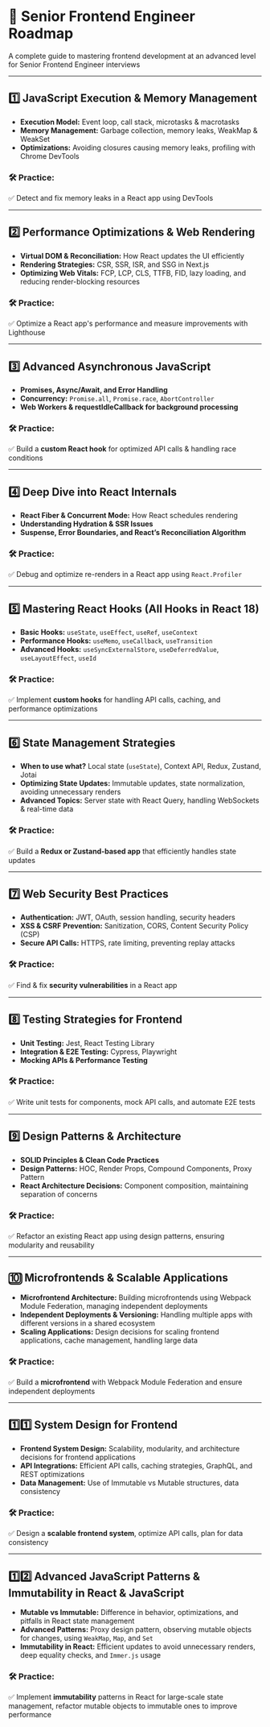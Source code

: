 # 📄 Senior Frontend Engineer Roadmap

A complete guide to mastering frontend development at an advanced level for Senior Frontend Engineer interviews

---

## 1️⃣ JavaScript Execution & Memory Management

- **Execution Model:** Event loop, call stack, microtasks & macrotasks
- **Memory Management:** Garbage collection, memory leaks, WeakMap & WeakSet
- **Optimizations:** Avoiding closures causing memory leaks, profiling with Chrome DevTools

### 🛠️ Practice:

✅ Detect and fix memory leaks in a React app using DevTools

---

## 2️⃣ Performance Optimizations & Web Rendering

- **Virtual DOM & Reconciliation:** How React updates the UI efficiently
- **Rendering Strategies:** CSR, SSR, ISR, and SSG in Next.js
- **Optimizing Web Vitals:** FCP, LCP, CLS, TTFB, FID, lazy loading, and reducing render-blocking resources

### 🛠️ Practice:

✅ Optimize a React app's performance and measure improvements with Lighthouse

---

## 3️⃣ Advanced Asynchronous JavaScript

- **Promises, Async/Await, and Error Handling**
- **Concurrency:** `Promise.all`, `Promise.race`, `AbortController`
- **Web Workers & requestIdleCallback for background processing**

### 🛠️ Practice:

✅ Build a **custom React hook** for optimized API calls & handling race conditions

---

## 4️⃣ Deep Dive into React Internals

- **React Fiber & Concurrent Mode:** How React schedules rendering
- **Understanding Hydration & SSR Issues**
- **Suspense, Error Boundaries, and React’s Reconciliation Algorithm**

### 🛠️ Practice:

✅ Debug and optimize re-renders in a React app using `React.Profiler`

---

## 5️⃣ Mastering React Hooks (All Hooks in React 18)

- **Basic Hooks:** `useState`, `useEffect`, `useRef`, `useContext`
- **Performance Hooks:** `useMemo`, `useCallback`, `useTransition`
- **Advanced Hooks:** `useSyncExternalStore`, `useDeferredValue`, `useLayoutEffect`, `useId`

### 🛠️ Practice:

✅ Implement **custom hooks** for handling API calls, caching, and performance optimizations

---

## 6️⃣ State Management Strategies

- **When to use what?** Local state (`useState`), Context API, Redux, Zustand, Jotai
- **Optimizing State Updates:** Immutable updates, state normalization, avoiding unnecessary renders
- **Advanced Topics:** Server state with React Query, handling WebSockets & real-time data

### 🛠️ Practice:

✅ Build a **Redux or Zustand-based app** that efficiently handles state updates

---

## 7️⃣ Web Security Best Practices

- **Authentication:** JWT, OAuth, session handling, security headers
- **XSS & CSRF Prevention:** Sanitization, CORS, Content Security Policy (CSP)
- **Secure API Calls:** HTTPS, rate limiting, preventing replay attacks

### 🛠️ Practice:

✅ Find & fix **security vulnerabilities** in a React app

---

## 8️⃣ Testing Strategies for Frontend

- **Unit Testing:** Jest, React Testing Library
- **Integration & E2E Testing:** Cypress, Playwright
- **Mocking APIs & Performance Testing**

### 🛠️ Practice:

✅ Write unit tests for components, mock API calls, and automate E2E tests

---

## 9️⃣ Design Patterns & Architecture

- **SOLID Principles & Clean Code Practices**
- **Design Patterns:** HOC, Render Props, Compound Components, Proxy Pattern
- **React Architecture Decisions:** Component composition, maintaining separation of concerns

### 🛠️ Practice:

✅ Refactor an existing React app using design patterns, ensuring modularity and reusability

---

## 🔟 Microfrontends & Scalable Applications

- **Microfrontend Architecture:** Building microfrontends using Webpack Module Federation, managing independent deployments
- **Independent Deployments & Versioning:** Handling multiple apps with different versions in a shared ecosystem
- **Scaling Applications:** Design decisions for scaling frontend applications, cache management, handling large data

### 🛠️ Practice:

✅ Build a **microfrontend** with Webpack Module Federation and ensure independent deployments

---

## 1️⃣1️⃣ System Design for Frontend

- **Frontend System Design:** Scalability, modularity, and architecture decisions for frontend applications
- **API Integrations:** Efficient API calls, caching strategies, GraphQL, and REST optimizations
- **Data Management:** Use of Immutable vs Mutable structures, data consistency

### 🛠️ Practice:

✅ Design a **scalable frontend system**, optimize API calls, plan for data consistency

---

## 1️⃣2️⃣ Advanced JavaScript Patterns & Immutability in React & JavaScript

- **Mutable vs Immutable:** Difference in behavior, optimizations, and pitfalls in React state management
- **Advanced Patterns:** Proxy design pattern, observing mutable objects for changes, using `WeakMap`, `Map`, and `Set`
- **Immutability in React:** Efficient updates to avoid unnecessary renders, deep equality checks, and `Immer.js` usage

### 🛠️ Practice:

✅ Implement **immutability** patterns in React for large-scale state management, refactor mutable objects to immutable ones to improve performance
